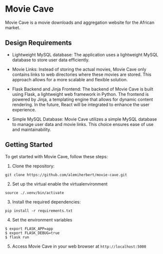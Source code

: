 # Movie Cave

Movie Cave is a movie downloads and aggregation website for the African market.

## Design Requirements

- Lightweight MySQL database: The application uses a lightweight MySQL database to store user data efficiently.

- Movie Links: Instead of storing the actual movies, Movie Cave only contains links to web directories where these movies are stored. This approach allows for a more scalable and flexible solution.

- Flask Backend and Jinja Frontend: The backend of Movie Cave is built using Flask, a lightweight web framework in Python. The frontend is powered by Jinja, a templating engine that allows for dynamic content rendering. In the future, React will be integrated to enhance the user experience.

- Simple MySQL Database: Movie Cave utilizes a simple MySQL database to manage user data and movie links. This choice ensures ease of use and maintainability.

## Getting Started

To get started with Movie Cave, follow these steps:

1. Clone the repository:
```
git clone https://github.com/alemiherbert/movie-cave.git
```
2. Set up the virtual enable the virtualenvironment 
```
source ./.venv/bin/activate
```

3. Install the required dependencies: 
```
pip install -r requirements.txt
```

4. Set the environment variables
```
$ export FLASK_APP=app
$ export FLASK_DEBUG=true
$ flask run
``` 

5. Access Movie Cave in your web browser at `http://localhost:5000`



